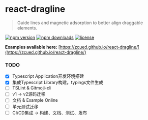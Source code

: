 # react-dragline
> Guide lines and magnetic adsorption to better align draggable elements.

[![npm version](https://img.shields.io/npm/v/react-dragline.svg)](https://www.npmjs.com/package/react-dragline)
[![npm downloads](https://img.shields.io/npm/dt/react-dragline.svg)](https://www.npmjs.com/package/react-dragline)
[![license](https://img.shields.io/npm/l/react-dragline.svg)](https://github.com/zcued/react-dragline/blob/master/LICENSE)


 **Examples available here:** [https://zcued.github.io/react-dragline/](https://zcued.github.io/react-dragline/)

### TODO
- [x] Typescript Application开发环境搭建
- [x] 集成Typescript Library构建，typings文件生成
- [ ] TSLint & Gitmoji-cli
- [ ] v1 -> v2源码迁移
- [ ] 文档 & Example Online
- [ ] 单元测试迁移
- [ ] CI/CD集成 -> 构建、文档、测试、发布